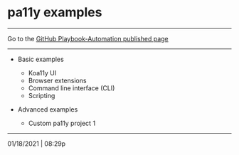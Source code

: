 # pa11y examples

<hr>

Go to the [GitHub Playbook-Automation published page](https://akingkci.github.io/Dev-Automation/)

<hr>

  * Basic examples

      * Koa11y UI
      * Browser extensions
      * Command line interface (CLI)
      * Scripting
  * Advanced examples

      * Custom pa11y project 1

<hr>

01/18/2021 | 08:29p